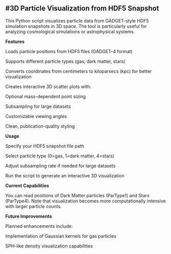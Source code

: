 #3D Particle Visualization from HDF5 Snapshot
-------------------------------------------------
This Python script visualizes particle data from GADGET-style HDF5 simulation snapshots in 3D space. The tool is particularly useful for analyzing cosmological simulations or astrophysical systems.

**Features**

Loads particle positions from HDF5 files (GADGET-4 format)

Supports different particle types (gas, dark matter, stars)

Converts coordinates from centimeters to kiloparsecs (kpc) for better visualization

Creates interactive 3D scatter plots with:

Optional mass-dependent point sizing

Subsampling for large datasets

Customizable viewing angles

Clean, publication-quality styling

**Usage**

Specify your HDF5 snapshot file path

Select particle type (0=gas, 1=dark matter, 4=stars)

Adjust subsampling rate if needed for large datasets

Run the script to generate an interactive 3D visualization

**Current Capabilities**

You can read positions of Dark Matter particles (ParType1) and Stars (ParType4). Note that visualization becomes more computationally intensive with larger particle counts.

**Future Improvements**

Planned enhancements include:

Implementation of Gaussian kernels for gas particles

SPH-like density visualization capabilities

